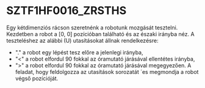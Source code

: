 # SZTF1HF0016_ZRSTHS
Egy kétdimenziós rácson szeretnénk a robotunk mozgását tesztelni. Kezdetben a robot a [0, 0]
pozícióban található és az északi irányba néz. A teszteléshez az alábbi (U) utasításokat állnak
rendelkezésre:
-  "." a robot egy lépést tesz előre a jelenlegi irányba,
-  "<" a robot elfordul 90 fokkal az óramutató járásával ellentétes irányba,
-  ">" a robot elfordul 90 fokkal az óramutató járásával megegyezően.
A feladat, hogy feldolgozza az utasítások sorozatát ´es megmondja a robot végső pozícióját.
